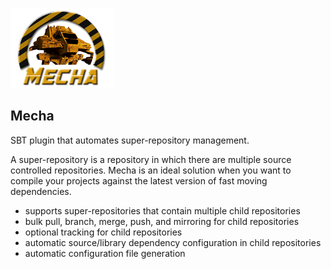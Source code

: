 
![Mecha](/docs/mecha-logo-128.png)


## Mecha

SBT plugin that automates super-repository management.

A super-repository is a repository in which there are multiple source controlled
repositories.
Mecha is an ideal solution when you want to compile your projects against the
latest version of fast moving dependencies.

- supports super-repositories that contain multiple child repositories
- bulk pull, branch, merge, push, and mirroring for child repositories
- optional tracking for child repositories
- automatic source/library dependency configuration in child repositories
- automatic configuration file generation

